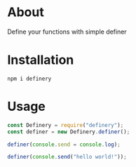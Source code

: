# About

Define your functions with simple definer

# Installation
```
npm i definery
```

# Usage
```js
const Definery = require("definery");
const definer = new Definery.definer();

definer(console.send = console.log);

definer(console.send("hello world!"));
```